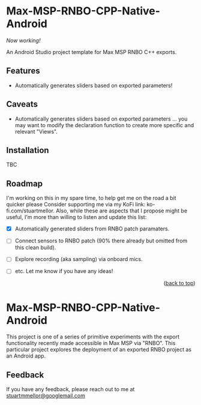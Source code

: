 # Max-MSP-RNBO-CPP-Native-Android

*Now working!*

An Android Studio project template for Max MSP RNBO C++ exports.

## Features

- Automatically generates sliders based on exported parameters!

## Caveats

- Automatically generates sliders based on exported parameters ... you may want to modify the declaration function to create more specific and relevant "Views".

## Installation
TBC


<!-- ROADMAP -->
## Roadmap

I'm working on this in my spare time, to help get me on the road a bit quicker please Consider supporting me via my KoFi link:
ko-fi.com/stuartmellor. Also, while these are aspects that I propose might be useful, I'm more than willing to listen and update this list:


- [x] Automatically generated sliders from RNBO patch paramaters.
- [ ] Connect sensors to RNBO patch (90% there already but omitted from this clean build).
- [ ] Explore recording (aka sampling) via onboard mics.
- [ ] etc. Let me know if you have any ideas!


<p align="right">(<a href="#readme-top">back to top</a>)</p>



# Max-MSP-RNBO-CPP-Native-Android

This project is one of a series of primitive experiments with the export functionality recently made
accessible in Max MSP via "RNBO". This particular project explores the deployment of an exported
RNBO project as an Android app.

## Feedback

If you have any feedback, please reach out to me at stuartmmellor@googlemail.com
